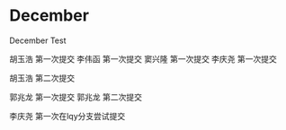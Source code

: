 # December
December Test

胡玉浩 第一次提交
李伟函 第一次提交
窦兴隆 第一次提交
李庆尧 第一次提交

胡玉浩 第二次提交

郭兆龙 第一次提交
郭兆龙 第二次提交

李庆尧 第一次在lqy分支尝试提交

